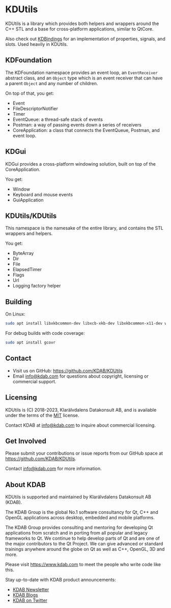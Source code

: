 # KDUtils

KDUtils is a library which provides both helpers and wrappers around the C++ STL
and a base for cross-platform applications, similar to QtCore.

Also check out [KDBindings](https://github.com/KDAB/KDBindings) for an
implementation of properties, signals, and slots. Used heavily in KDUtils.

## KDFoundation

The KDFoundation namespace provides an event loop, an `EventReceiver` abstract
class, and an `Object` type which is an event receiver that can have a parent
`Object` and any number of children.

On top of that, you get:

- Event
- FileDescriptorNotifier
- Timer
- EventQueue: a thread-safe stack of events
- Postman: a way of passing events down a series of receivers
- CoreApplication: a class that connects the EventQueue, Postman, and event loop.

## KDGui

KDGui provides a cross-platform windowing solution, built on top of the
CoreApplication.

You get:

- Window
- Keyboard and mouse events
- GuiApplication

## KDUtils/KDUtils

This namespace is the namesake of the entire library, and contains the STL
wrappers and helpers.

You get:

- ByteArray
- Dir
- File
- ElapsedTimer
- Flags
- Url
- Logging factory helper

## Building

On Linux:

```bash
sudo apt install libxkbcommon-dev libxcb-xkb-dev libxkbcommon-x11-dev wayland-scanner++ wayland-protocols libwayland-dev
```

For debug builds with code coverage:

```bash
sudo apt install gcovr
```

## Contact

- Visit us on GitHub: <https://github.com/KDAB/KDUtils>
- Email info@kdab.com for questions about copyright, licensing or commercial support.

## Licensing

KDUtils is (C) 2018-2023, Klarälvdalens Datakonsult AB, and is available under the
terms of the [MIT](LICENSES/MIT.txt) license.

Contact KDAB at <info@kdab.com> to inquire about commercial licensing.

## Get Involved

Please submit your contributions or issue reports from our GitHub space at
<https://github.com/KDAB/KDUtils>.

Contact info@kdab.com for more information.

## About KDAB

KDUtils is supported and maintained by Klarälvdalens Datakonsult AB (KDAB).

The KDAB Group is the global No.1 software consultancy for Qt, C++ and
OpenGL applications across desktop, embedded and mobile platforms.

The KDAB Group provides consulting and mentoring for developing Qt applications
from scratch and in porting from all popular and legacy frameworks to Qt.
We continue to help develop parts of Qt and are one of the major contributors
to the Qt Project. We can give advanced or standard trainings anywhere
around the globe on Qt as well as C++, OpenGL, 3D and more.

Please visit <https://www.kdab.com> to meet the people who write code like this.

Stay up-to-date with KDAB product announcements:

- [KDAB Newsletter](https://news.kdab.com)
- [KDAB Blogs](https://www.kdab.com/category/blogs)
- [KDAB on Twitter](https://twitter.com/KDABQt)
